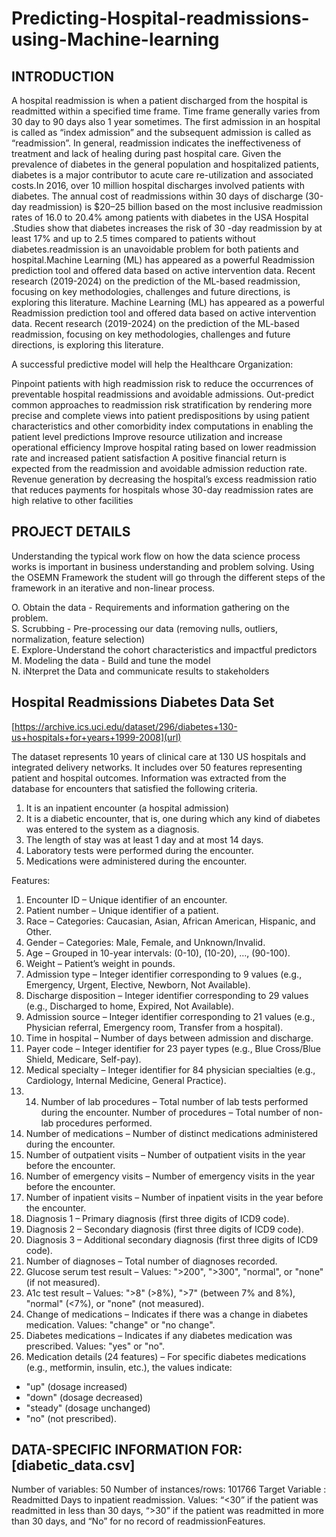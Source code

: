 # **Predicting-Hospital-readmissions-using-Machine-learning**

## INTRODUCTION
A hospital readmission is when a patient discharged from the hospital is readmitted within a specified
time frame. Time frame generally varies from 30 day to 90 days also 1 year sometimes. The first
admission in an hospital is called as “index admission” and the subsequent admission is called as
“readmission”. In general, readmission indicates the ineffectiveness of treatment and lack of healing
during past hospital care.
Given the prevalence of diabetes in the general population and hospitalized patients, diabetes is a major
contributor to acute care re-utilization and associated costs.In 2016, over 10 million hospital discharges
involved patients with diabetes. The annual cost of readmissions within 30 days of discharge (30-day
readmission) is $20–25 billion based on the most inclusive readmission rates of 16.0 to 20.4% among
patients with diabetes in the USA Hospital .Studies show that diabetes increases the risk of 30 -day
readmission by at least 17% and up to 2.5 times compared to patients without diabetes.readmission is an
unavoidable problem for both patients and hospital.Machine Learning (ML) has appeared as a powerful
Readmission prediction tool and offered data based on active intervention data. Recent research
(2019-2024) on the prediction of the ML-based readmission, focusing on key methodologies, challenges
and future directions, is exploring this literature. Machine Learning (ML) has appeared as a powerful
Readmission prediction tool and offered data based on active intervention data. Recent research
(2019-2024) on the prediction of the ML-based readmission, focusing on key methodologies, challenges
and future directions, is exploring this literature.

A successful predictive model will help the Healthcare Organization:

Pinpoint patients with high readmission risk to reduce the occurrences of preventable hospital readmissions and avoidable admissions.
Out-predict common approaches to readmission risk stratification by rendering more precise and complete views into patient predispositions by using patient characteristics and other comorbidity index computations in enabling the patient level predictions
Improve resource utilization and increase operational efficiency
Improve hospital rating based on lower readmission rate and increased patient satisfaction
A positive financial return is expected from the readmission and avoidable admission reduction rate. Revenue generation by decreasing the hospital’s excess readmission ratio that reduces payments for hospitals whose 30-day readmission rates are high relative to other facilities

## PROJECT DETAILS
Understanding the typical work flow on how the data science process works is important in business understanding and problem solving.
Using the OSEMN Framework the student will go through the different steps of the framework in an iterative and non-linear process.

O. Obtain the data - Requirements and information gathering on the problem.\
S. Scrubbing - Pre-processing our data (removing nulls, outliers, normalization, feature selection)\
E. Explore-Understand the cohort characteristics and impactful predictors\
M. Modeling the data - Build and tune the model\
N. iNterpret the Data and communicate results to stakeholders

## Hospital Readmissions Diabetes Data Set
[https://archive.ics.uci.edu/dataset/296/diabetes+130-us+hospitals+for+years+1999-2008](url)

The dataset represents 10 years of clinical care at 130 US hospitals and integrated delivery
networks. It includes over 50 features representing patient and hospital outcomes. Information was
extracted from the database for encounters that satisfied the following criteria.
1. It is an inpatient encounter (a hospital admission)
2. It is a diabetic encounter, that is, one during which any kind of diabetes was entered to the system
as a diagnosis.
3. The length of stay was at least 1 day and at most 14 days.
4. Laboratory tests were performed during the encounter.
5. Medications were administered during the encounter.

Features:
1. Encounter ID – Unique identifier of an encounter.
2. Patient number – Unique identifier of a patient.
3. Race – Categories: Caucasian, Asian, African American, Hispanic, and Other.
4. Gender – Categories: Male, Female, and Unknown/Invalid.
5. Age – Grouped in 10-year intervals: (0-10), (10-20), …, (90-100).
6. Weight – Patient’s weight in pounds.
7. Admission type – Integer identifier corresponding to 9 values (e.g., Emergency, Urgent,
Elective, Newborn, Not Available).
8. Discharge disposition – Integer identifier corresponding to 29 values (e.g., Discharged
to home, Expired, Not Available).
9. Admission source – Integer identifier corresponding to 21 values (e.g., Physician
referral, Emergency room, Transfer from a hospital).
10. Time in hospital – Number of days between admission and discharge.
11. Payer code – Integer identifier for 23 payer types (e.g., Blue Cross/Blue Shield,
Medicare, Self-pay).
12. Medical specialty – Integer identifier for 84 physician specialties (e.g., Cardiology,
Internal Medicine, General Practice).
13. 14. Number of lab procedures – Total number of lab tests performed during the encounter.
Number of procedures – Total number of non-lab procedures performed.
15. Number of medications – Number of distinct medications administered during the
encounter.
16. Number of outpatient visits – Number of outpatient visits in the year before the
encounter.
17. Number of emergency visits – Number of emergency visits in the year before the
encounter.
18. Number of inpatient visits – Number of inpatient visits in the year before the encounter.
19. Diagnosis 1 – Primary diagnosis (first three digits of ICD9 code).
20. Diagnosis 2 – Secondary diagnosis (first three digits of ICD9 code).
21. Diagnosis 3 – Additional secondary diagnosis (first three digits of ICD9 code).
22. Number of diagnoses – Total number of diagnoses recorded.
23. Glucose serum test result – Values: ">200", ">300", "normal", or "none" (if not
measured).
24. A1c test result – Values: ">8" (>8%), ">7" (between 7% and 8%), "normal" (<7%), or
"none" (not measured).
25. Change of medications – Indicates if there was a change in diabetes medication. Values:
"change" or "no change".
26. Diabetes medications – Indicates if any diabetes medication was prescribed. Values:
"yes" or "no".
27. Medication details (24 features) – For specific diabetes medications (e.g., metformin,
insulin, etc.), the values indicate:
- "up" (dosage increased)
- "down" (dosage decreased)
- "steady" (dosage unchanged)
- "no" (not prescribed).

## DATA-SPECIFIC INFORMATION FOR: [diabetic_data.csv]

Number of variables: 50
Number of instances/rows: 101766
Target Variable : Readmitted 
Days to inpatient readmission. Values: “<30” if the patient was readmitted in less than 30 days, “>30” if the patient was readmitted in more than 30 days, and “No” for no record of readmissionFeatures.






